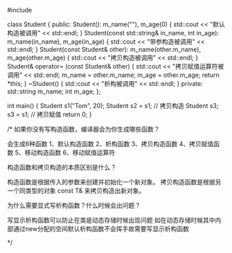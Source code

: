 #include<iostream>

class Student {
public:
	Student(): m_name(""), m_age(0) {
		std::cout << "默认构造被调用" << std::endl;
	}
	Student(const std::string& in_name, int in_age): m_name(in_name), m_age(in_age) {
		std::cout << "带参构造被调用" << std::endl;
	}
	Student(const Student& other): m_name(other.m_name), m_age(other.m_age) {
		std::cout << "拷贝构造被调用" << std::endl;
	}
	Student& operator= (const Student& other) {
		std::cout << "拷贝赋值运算符被调用" << std::endl;
		m_name = other.m_name;
		m_age = other.m_age;
		return *this;
	}
	~Student() {
		std::cout << "析构被调用" << std::endl;
	}
private:
	std::string m_name;
	int m_age;
};



int main() {
	Student s1("Tom", 20);
	Student s2 = s1;     // 拷贝构造
	Student s3;
	s3 = s1;             // 拷贝赋值
	return 0;
}

/*
如果你没有写构造函数，编译器会为你生成哪些函数？

会生成6种函数
1、默认构造函数
2、析构函数
3、拷贝构造函数
4、拷贝赋值函数
5、移动构造函数
6、移动赋值运算符

构造函数和拷贝构造的本质区别是什么？

构造函数是根据传入的参数来创建并初始化一个新对象。
拷贝构造函数是根据另一个同类型的对象 const T& 来拷贝构造出新对象。

为什么需要显式写析构函数？什么时候会出问题？

写显示析构函数可以防止在类是动态存储时候出现问题
如在动态存储时候其中内部通过new分配的空间默认析构函数不会挥手故需要写显示析构函数

*/